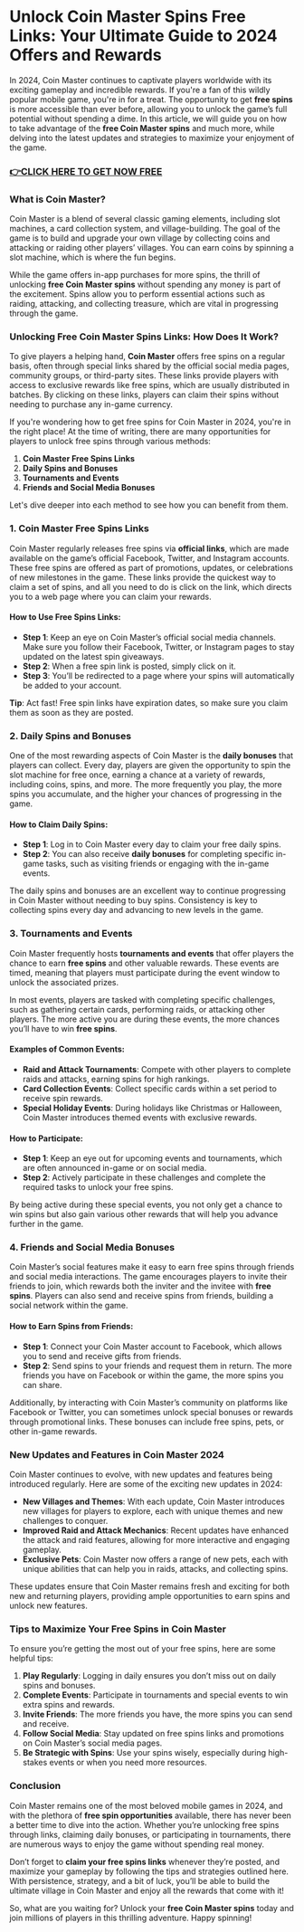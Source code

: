 # Unlock Coin Master Spins Free Links: Your Ultimate Guide to 2024 Offers and Rewards

In 2024, Coin Master continues to captivate players worldwide with its exciting gameplay and incredible rewards. If you're a fan of this wildly popular mobile game, you're in for a treat. The opportunity to get **free spins** is more accessible than ever before, allowing you to unlock the game’s full potential without spending a dime. In this article, we will guide you on how to take advantage of the **free Coin Master spins** and much more, while delving into the latest updates and strategies to maximize your enjoyment of the game.

### [👉CLICK HERE TO GET NOW FREE](https://jackmarkjr.github.io/spins/)

### What is Coin Master?

Coin Master is a blend of several classic gaming elements, including slot machines, a card collection system, and village-building. The goal of the game is to build and upgrade your own village by collecting coins and attacking or raiding other players’ villages. You can earn coins by spinning a slot machine, which is where the fun begins. 

While the game offers in-app purchases for more spins, the thrill of unlocking **free Coin Master spins** without spending any money is part of the excitement. Spins allow you to perform essential actions such as raiding, attacking, and collecting treasure, which are vital in progressing through the game. 

### Unlocking Free Coin Master Spins Links: How Does It Work?

To give players a helping hand, **Coin Master** offers free spins on a regular basis, often through special links shared by the official social media pages, community groups, or third-party sites. These links provide players with access to exclusive rewards like free spins, which are usually distributed in batches. By clicking on these links, players can claim their spins without needing to purchase any in-game currency.

If you're wondering how to get free spins for Coin Master in 2024, you're in the right place! At the time of writing, there are many opportunities for players to unlock free spins through various methods:

1. **Coin Master Free Spins Links**
2. **Daily Spins and Bonuses**
3. **Tournaments and Events**
4. **Friends and Social Media Bonuses**

Let's dive deeper into each method to see how you can benefit from them.

### 1. Coin Master Free Spins Links

Coin Master regularly releases free spins via **official links**, which are made available on the game’s official Facebook, Twitter, and Instagram accounts. These free spins are offered as part of promotions, updates, or celebrations of new milestones in the game. These links provide the quickest way to claim a set of spins, and all you need to do is click on the link, which directs you to a web page where you can claim your rewards.

#### How to Use Free Spins Links:
- **Step 1**: Keep an eye on Coin Master’s official social media channels. Make sure you follow their Facebook, Twitter, or Instagram pages to stay updated on the latest spin giveaways.
- **Step 2**: When a free spin link is posted, simply click on it.
- **Step 3**: You’ll be redirected to a page where your spins will automatically be added to your account.
  
**Tip**: Act fast! Free spin links have expiration dates, so make sure you claim them as soon as they are posted.

### 2. Daily Spins and Bonuses

One of the most rewarding aspects of Coin Master is the **daily bonuses** that players can collect. Every day, players are given the opportunity to spin the slot machine for free once, earning a chance at a variety of rewards, including coins, spins, and more. The more frequently you play, the more spins you accumulate, and the higher your chances of progressing in the game.

#### How to Claim Daily Spins:
- **Step 1**: Log in to Coin Master every day to claim your free daily spins.
- **Step 2**: You can also receive **daily bonuses** for completing specific in-game tasks, such as visiting friends or engaging with the in-game events.

The daily spins and bonuses are an excellent way to continue progressing in Coin Master without needing to buy spins. Consistency is key to collecting spins every day and advancing to new levels in the game.

### 3. Tournaments and Events

Coin Master frequently hosts **tournaments and events** that offer players the chance to earn **free spins** and other valuable rewards. These events are timed, meaning that players must participate during the event window to unlock the associated prizes.

In most events, players are tasked with completing specific challenges, such as gathering certain cards, performing raids, or attacking other players. The more active you are during these events, the more chances you’ll have to win **free spins**.

#### Examples of Common Events:
- **Raid and Attack Tournaments**: Compete with other players to complete raids and attacks, earning spins for high rankings.
- **Card Collection Events**: Collect specific cards within a set period to receive spin rewards.
- **Special Holiday Events**: During holidays like Christmas or Halloween, Coin Master introduces themed events with exclusive rewards.

#### How to Participate:
- **Step 1**: Keep an eye out for upcoming events and tournaments, which are often announced in-game or on social media.
- **Step 2**: Actively participate in these challenges and complete the required tasks to unlock your free spins.

By being active during these special events, you not only get a chance to win spins but also gain various other rewards that will help you advance further in the game.

### 4. Friends and Social Media Bonuses

Coin Master’s social features make it easy to earn free spins through friends and social media interactions. The game encourages players to invite their friends to join, which rewards both the inviter and the invitee with **free spins**. Players can also send and receive spins from friends, building a social network within the game.

#### How to Earn Spins from Friends:
- **Step 1**: Connect your Coin Master account to Facebook, which allows you to send and receive gifts from friends.
- **Step 2**: Send spins to your friends and request them in return. The more friends you have on Facebook or within the game, the more spins you can share.
  
Additionally, by interacting with Coin Master’s community on platforms like Facebook or Twitter, you can sometimes unlock special bonuses or rewards through promotional links. These bonuses can include free spins, pets, or other in-game rewards.

### New Updates and Features in Coin Master 2024

Coin Master continues to evolve, with new updates and features being introduced regularly. Here are some of the exciting new updates in 2024:

- **New Villages and Themes**: With each update, Coin Master introduces new villages for players to explore, each with unique themes and new challenges to conquer.
- **Improved Raid and Attack Mechanics**: Recent updates have enhanced the attack and raid features, allowing for more interactive and engaging gameplay.
- **Exclusive Pets**: Coin Master now offers a range of new pets, each with unique abilities that can help you in raids, attacks, and collecting spins.
  
These updates ensure that Coin Master remains fresh and exciting for both new and returning players, providing ample opportunities to earn spins and unlock new features.

### Tips to Maximize Your Free Spins in Coin Master

To ensure you’re getting the most out of your free spins, here are some helpful tips:

1. **Play Regularly**: Logging in daily ensures you don’t miss out on daily spins and bonuses.
2. **Complete Events**: Participate in tournaments and special events to win extra spins and rewards.
3. **Invite Friends**: The more friends you have, the more spins you can send and receive.
4. **Follow Social Media**: Stay updated on free spins links and promotions on Coin Master’s social media pages.
5. **Be Strategic with Spins**: Use your spins wisely, especially during high-stakes events or when you need more resources.

### Conclusion

Coin Master remains one of the most beloved mobile games in 2024, and with the plethora of **free spin opportunities** available, there has never been a better time to dive into the action. Whether you’re unlocking free spins through links, claiming daily bonuses, or participating in tournaments, there are numerous ways to enjoy the game without spending real money.

Don’t forget to **claim your free spins links** whenever they’re posted, and maximize your gameplay by following the tips and strategies outlined here. With persistence, strategy, and a bit of luck, you’ll be able to build the ultimate village in Coin Master and enjoy all the rewards that come with it!

So, what are you waiting for? Unlock your **free Coin Master spins** today and join millions of players in this thrilling adventure. Happy spinning!
